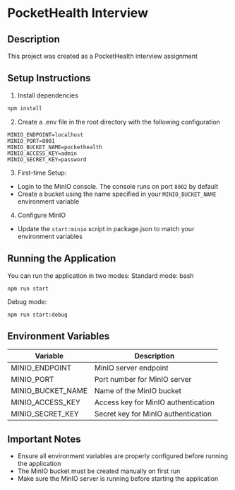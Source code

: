 # PocketHealth Interview

## Description

This project was created as a PocketHealth interview assignment

## Setup Instructions

1. Install dependencies

```bash
npm install
```

2. Create a .env file in the root directory with the following configuration

```
MINIO_ENDPOINT=localhost
MINIO_PORT=8001
MINIO_BUCKET_NAME=pockethealth
MINIO_ACCESS_KEY=admin
MINIO_SECRET_KEY=password
```

3. First-time Setup:

- Login to the MinIO console. The console runs on port `8002` by default
- Create a bucket using the name specified in your `MINIO_BUCKET_NAME` environment variable

4. Configure MinIO

- Update the `start:minio` script in package.json to match your environment variables

## Running the Application

You can run the application in two modes:
Standard mode:
bash

```
npm run start
```

Debug mode:

```
npm run start:debug
```

## Environment Variables

| Variable          | Description                         |
| ----------------- | ----------------------------------- |
| MINIO_ENDPOINT    | MinIO server endpoint               |
| MINIO_PORT        | Port number for MinIO server        |
| MINIO_BUCKET_NAME | Name of the MinIO bucket            |
| MINIO_ACCESS_KEY  | Access key for MinIO authentication |
| MINIO_SECRET_KEY  | Secret key for MinIO authentication |

## Important Notes

- Ensure all environment variables are properly configured before running the application
- The MinIO bucket must be created manually on first run
- Make sure the MinIO server is running before starting the application
